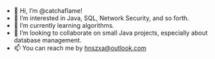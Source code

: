- 👋 Hi, I’m @catchaflame!
- 👀 I’m interested in Java, SQL, Network Security, and so forth.
- 🌱 I’m currently learning algorithms.
- 💞️ I’m looking to collaborate on small Java projects, especially about database management.
- 📫 You can reach me by hnszxa@outlook.com

